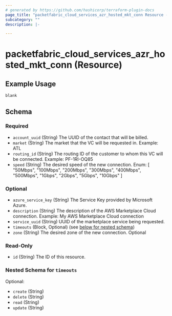 ```yaml
---
# generated by https://github.com/hashicorp/terraform-plugin-docs
page_title: "packetfabric_cloud_services_azr_hosted_mkt_conn Resource - terraform-provider-packetfabric"
subcategory: ""
description: |-

---
```


# packetfabric_cloud_services_azr_hosted_mkt_conn (Resource)

## Example Usage

```terraform
blank
```

## Schema

### Required

- `account_uuid` (String) The UUID of the contact that will be billed.
- `market` (String) The market that the VC will be requested in.
		Example: ATL
- `routing_id` (String) The routing ID of the customer to whom this VC will be connected.
		Example: PF-1RI-OQ85
- `speed` (String) The desired speed of the new connection.
		Enum: [ "50Mbps", "100Mbps", "200Mbps", "300Mbps", "400Mbps", "500Mbps", "1Gbps", "2Gbps", "5Gbps", "10Gbps" ]

### Optional

- `azure_service_key` (String) The Service Key provided by Microsoft Azure.
- `description` (String) The description of the AWS Marketplace Cloud connection.
		Example: My AWS Marketplace Cloud connection
- `service_uuid` (String) UUID of the marketplace service being requested.
- `timeouts` (Block, Optional) (see [below for nested schema](#nestedblock--timeouts))
- `zone` (String) The desired zone of the new connection. Optional

### Read-Only

- `id` (String) The ID of this resource.

<a id="nestedblock--timeouts"></a>
### Nested Schema for `timeouts`

Optional:

- `create` (String)
- `delete` (String)
- `read` (String)
- `update` (String)
